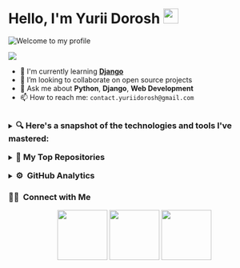 # Hello, I'm Yurii Dorosh <img src="https://raw.githubusercontent.com/MartinHeinz/MartinHeinz/master/wave.gif" width="30px">

![Welcome to my profile](https://readme-typing-svg.herokuapp.com?color=%2336BCF7&lines=Welcome+to+my+profile+!!)

![](https://media.giphy.com/media/iIqmM5tTjmpOB9mpbn/giphy.gif)

- 🌱 I'm currently learning **[Django](https://www.djangoproject.com/)**
- 👯 I’m looking to collaborate on open source projects
- 💬 Ask me about **Python**, **Django**, **Web Development**
- 📫 How to reach me: `contact.yuriidorosh@gmail.com`

<br>
<details>
<summary>
<h3 style="display: inline;">🔍 Here's a snapshot of the technologies and tools I've mastered:</h3>
</summary>

### 🛠 &nbsp;Main Tech Stack
![Python](https://img.shields.io/badge/-Python-333333?style=flat&logo=python)
![Django](https://img.shields.io/badge/-Django-333333?style=flat&logo=django)
![Django Rest Framework](https://img.shields.io/badge/DRF-333333?style=flat-square&logo=Django)
![PHP](https://img.shields.io/badge/-PHP-333333?style=flat&logo=php)
![CodeIgniter](https://img.shields.io/badge/-CodeIgniter-333333?style=flat&logo=codeigniter)
![PostgreSQL](https://img.shields.io/badge/-PostgreSQL-333333?style=flat&logo=postgresql)
![MySQL](https://img.shields.io/badge/-MySQL-333333?style=flat&logo=mysql)


### 🌱 &nbsp;Also Worked With
![HTML5](https://img.shields.io/badge/-HTML5-333333?style=flat&logo=html5)
![CSS3](https://img.shields.io/badge/-CSS3-333333?style=flat&logo=css3)
![JavaScript](https://img.shields.io/badge/-JavaScript-333333?style=flat&logo=javascript)
![React](https://img.shields.io/badge/-React-333333?style=flat&logo=react)
![Django Channels](https://img.shields.io/badge/-Django_Channels-333333?style=flat-square&logo=Django)
![Django Ninja](https://img.shields.io/badge/-Django_Ninja-333333?style=flat-square&logo=Django)
![SQLite](https://img.shields.io/badge/-SQLite-333333?style=flat&logo=sqlite)
![GraphQL](https://img.shields.io/badge/-GraphQL-333333?style=flat&logo=graphql)
![FastAPI](https://img.shields.io/badge/-FastAPI-333333?style=flat&logo=fastapi)
![MongoDB](https://img.shields.io/badge/-MongoDB-333333?style=flat&logo=mongodb)



### 🧰 &nbsp;Additional Skills and Tools
![Linux](https://img.shields.io/badge/-Linux-333333?style=flat&logo=linux)
![Git](https://img.shields.io/badge/-Git-333333?style=flat&logo=git)
![GitHub](https://img.shields.io/badge/-GitHub-333333?style=flat&logo=github)
![GitLab](https://img.shields.io/badge/-GitLab-333333?style=flat&logo=gitlab)
![Docker](https://img.shields.io/badge/-Docker-333333?style=flat&logo=docker)
![Docker Compose](https://img.shields.io/badge/-Docker%20Compose-333333?style=flat&logo=docker-compose)
![Postman](https://img.shields.io/badge/-Postman-333333?style=flat&logo=postman)
![C](https://img.shields.io/badge/-C-333333?style=flat&logo=c)
![Tkinter](https://img.shields.io/badge/-Tkinter-333333?style=flat&logo=tkinter)
![Custom Tkinter](https://img.shields.io/badge/-Custom%20Tkinter-333333?style=flat)
![Selenium](https://img.shields.io/badge/-Selenium-333333?style=flat&logo=selenium)
![Requests](https://img.shields.io/badge/-Requests-333333?style=flat)
![GTK](https://img.shields.io/badge/-GTK-333333?style=flat&logo=gtk)
![Wireshark](https://img.shields.io/badge/-Wireshark-333333?style=flat)
![MicroPython](https://img.shields.io/badge/-MicroPython-333333?style=flat&logo=micropython)
![C#](https://img.shields.io/badge/-C%23-333333?style=flat&logo=c-sharp)
![Cisco Packet Tracer](https://img.shields.io/badge/-Cisco%20Packet%20Tracer-333333?style=flat)
![Tmux](https://img.shields.io/badge/-Tmux-333333?style=flat&logo=tmux)
![Redis](https://img.shields.io/badge/-Redis-333333?style=flat&logo=redis)
![Celery](https://img.shields.io/badge/-Celery-333333?style=flat&logo=celery)
![SqlAlchemy](https://img.shields.io/badge/-SqlAlchemy-333333?style=flat-square&logo=SqlAlchemy)
![Matlab](https://img.shields.io/badge/-Matlab-333333?style=flat)
![NumPy](https://img.shields.io/badge/-NumPy-333333?style=flat&logo=numpy)
![Matplotlib](https://img.shields.io/badge/-Matplotlib-333333?style=flat&logo=matplotlib)
![Nginx](https://img.shields.io/badge/-Nginx-333333?style=flat&logo=nginx)


</details>

<br>

<details>
<summary>
<h3 style="display: inline;">🚀 My Top Repositories</h3>
</summary>

- [Chess Forum](https://github.com/YuriiDorosh/chess-forum)
- [Linux System Monitor](https://github.com/YuriiDorosh/Linux-system-monitor)
- [Django AI Site](https://github.com/YuriiDorosh/Django-AI-site)
- [Django Store](https://github.com/YuriiDorosh/django-store)
- [Information Theory and Coding](https://github.com/YuriiDorosh/Information-Theory-and-Coding)
- [after installing Debian based Linux distributions](https://github.com/YuriiDorosh/after-installing-Debian-based-Linux-distributions)
- [ESP8266 LAN chat](https://github.com/YuriiDorosh/ESP8266-LAN-chat)
- [Rocket Recorder](https://github.com/YuriiDorosh/Rocket-Recorder)
- [Twitter Scraper](https://github.com/YuriiDorosh/twitter-scraper)
- [Markdown Viewer](https://github.com/YuriiDorosh/markdown-viewer)
- [New Words Telegram Bot](https://github.com/YuriiDorosh/new-words-telegram-bot)


</details>

<br>

<details>
<summary>
<h3 style="display: inline;">⚙️ &nbsp;GitHub Analytics</h3>
</summary>

<p align="center">
  <img height="180em" src="https://github-readme-stats-eight-theta.vercel.app/api?username=YuriiDorosh&show_icons=true&theme=solarized_dark&include_all_commits=false&count_private=true&hide_border=true" />
</p>
<p align="center">
  <img height="180em" src="https://github-readme-streak-stats.herokuapp.com/?user=YuriiDorosh&theme=solarized_dark&hide_border=true" />
</p>
<p align="center">
  <img height="180em" src="https://github-readme-stats-eight-theta.vercel.app/api/top-langs/?username=YuriiDorosh&layout=compact&langs_count=10&theme=solarized_dark&hide_border=true" />
</p>

![](https://komarev.com/ghpvc/?username=YuriiDoroshr&label=PROFILE+VIEWS)

</details>

<h3>🤝🏻 &nbsp;Connect with Me</h3>
<p align="center">
<a href="https://www.linkedin.com/in/yurii-dorosh-0b2006281/"><img src="https://user-images.githubusercontent.com/74038190/235294012-0a55e343-37ad-4b0f-924f-c8431d9d2483.gif" width="100"></a>
<a href="https://www.instagram.com/y_u_r_a111/"><img src="https://user-images.githubusercontent.com/74038190/235294013-a33e5c43-a01c-43f6-b44d-a406d8b4ab75.gif" width="100"></a>
<a href="https://t.me/s11nd8r"><img src="https://user-images.githubusercontent.com/74038190/235294009-98ca7572-795f-4056-b2c1-ccbde3f2982e.gif" width="100"></a>

</p>











